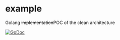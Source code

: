 # example
Golang <strike>implementation</strike>POC of the clean architecture

[![GoDoc](https://godoc.org/github.com/moul/cleanarch/example?status.svg)](https://godoc.org/github.com/moul/cleanarch/example)
